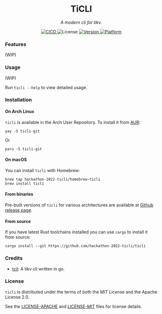 <h1 align="center">TiCLI</h1>
<p align="center">
    <em>A modern cli for tikv.</em>
</p>

<p align="center">
    <a href="https://github.com/hackathon-2022-ticli/ticli/actions?query=workflow%3ACICD">
        <img src="https://github.com/hackathon-2022-ticli/ticli/workflows/CICD/badge.svg" alt="CICD"/>
    </a>
    <img src="https://img.shields.io/crates/l/ticli.svg" alt="License"/>
    <a href="https://crates.io/crates/ticli">
        <img src="https://img.shields.io/crates/v/ticli.svg?colorB=319e8c" alt="Version">
    </a>
    <a href="https://github.com/hackathon-2022-ticli/ticli/releases">
        <img src="https://img.shields.io/badge/platform-%20Linux%20|%20OSX-orange.svg" alt="Platform"/>
    </a>
</p>

### Features

(WIP)

### Usage

(WIP)

Run `ticli --help` to view detailed usage.

### Installation

#### On Arch Linux

`ticli` is available in the Arch User Repository. To install it from [AUR](https://aur.archlinux.org/packages/ticli-git):

```
yay -S ticli-git
```

Or

```
paru -S ticli-git
```

#### On macOS

You can install `ticli` with Homebrew:

```
brew tap hackathon-2022-ticli/homebrew-ticli
brew install ticli
```

#### From binaries

Pre-built versions of `ticli` for various architectures are available at [Github release page](https://github.com/hackathon-2022-ticli/ticli/releases).

#### From source

If you have latest Rust toolchains installed you can use `cargo` to install it from source:

```
cargo install --git https://github.com/hackathon-2022-ticli/ticli
```

### Credits

* [tcil](https://github.com/c4pt0r/tcli): A tikv cli written in go.

### License

`ticli` is distributed under the terms of both the MIT License and the Apache License 2.0.

See the [LICENSE-APACHE](LICENSE-APACHE) and [LICENSE-MIT](LICENSE-MIT) files for license details.
